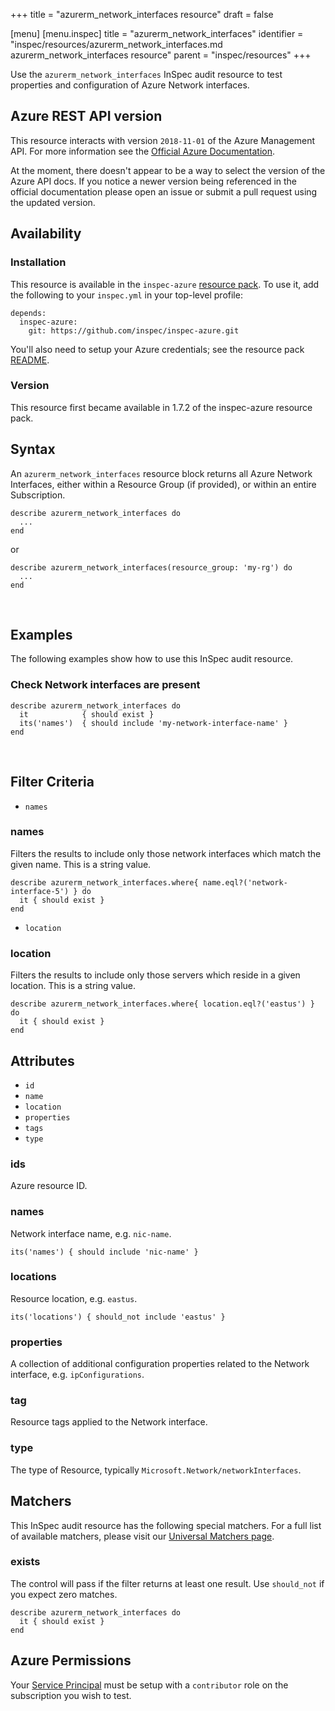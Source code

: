 +++
title = "azurerm_network_interfaces resource"
draft = false

[menu]
  [menu.inspec]
    title = "azurerm_network_interfaces"
    identifier = "inspec/resources/azurerm_network_interfaces.md azurerm_network_interfaces resource"
    parent = "inspec/resources"
+++


Use the `azurerm_network_interfaces` InSpec audit resource to test properties and configuration of Azure Network interfaces.
<br />

## Azure REST API version

This resource interacts with version `2018-11-01` of the Azure Management API. For more
information see the [Official Azure Documentation](https://docs.microsoft.com/en-us/rest/api/virtualnetwork/networkinterface(preview)/list).

At the moment, there doesn't appear to be a way to select the version of the
Azure API docs. If you notice a newer version being referenced in the official
documentation please open an issue or submit a pull request using the updated
version.

## Availability

### Installation

This resource is available in the `inspec-azure` [resource
pack](https://www.inspec.io/docs/reference/glossary/#resource-pack). To use it, add the
following to your `inspec.yml` in your top-level profile:

    depends:
      inspec-azure:
        git: https://github.com/inspec/inspec-azure.git

You'll also need to setup your Azure credentials; see the resource pack
[README](https://github.com/inspec/inspec-azure#inspec-for-azure).

### Version

This resource first became available in 1.7.2 of the inspec-azure resource pack.

## Syntax

An `azurerm_network_interfaces` resource block returns all Azure Network Interfaces, either within a Resource Group (if provided), or within an entire Subscription.

    describe azurerm_network_interfaces do
      ...
    end
    
  or
  
    describe azurerm_network_interfaces(resource_group: 'my-rg') do
      ...
    end

<br />

## Examples

The following examples show how to use this InSpec audit resource.

### Check Network interfaces are present

    describe azurerm_network_interfaces do
      it            { should exist }
      its('names')  { should include 'my-network-interface-name' }
    end
<br />

## Filter Criteria

* `names`

### names

Filters the results to include only those network interfaces which match the given name. This is a string value.

    describe azurerm_network_interfaces.where{ name.eql?('network-interface-5') } do
      it { should exist }
    end
    
* `location`

### location

Filters the results to include only those servers which reside in a given location. This is a string value.

    describe azurerm_network_interfaces.where{ location.eql?('eastus') } do
      it { should exist }
    end

## Attributes

- `id`
- `name`
- `location`
- `properties`
- `tags`
- `type`
    
### ids
Azure resource ID.

### names
Network interface name, e.g. `nic-name`.
    
    its('names') { should include 'nic-name' }

### locations
Resource location, e.g. `eastus`.

    its('locations') { should_not include 'eastus' }

### properties
A collection of additional configuration properties related to the Network interface, e.g. `ipConfigurations`.

### tag
Resource tags applied to the Network interface.

### type
The type of Resource, typically `Microsoft.Network/networkInterfaces`.

## Matchers

This InSpec audit resource has the following special matchers. For a full list of available matchers,
please visit our [Universal Matchers page](https://www.inspec.io/docs/reference/matchers/).

### exists

The control will pass if the filter returns at least one result. Use
`should_not` if you expect zero matches.

    describe azurerm_network_interfaces do
      it { should exist }
    end

## Azure Permissions

Your [Service
Principal](https://docs.microsoft.com/en-us/azure/azure-resource-manager/resource-group-create-service-principal-portal)
must be setup with a `contributor` role on the subscription you wish to test.
